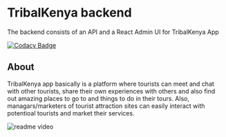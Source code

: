# TribalKenya backend

The backend consists of an API and a React Admin UI for TribalKenya App

[![Codacy Badge](https://api.codacy.com/project/badge/Grade/c95f8732aeed482f8b2c2836c687e346)](https://app.codacy.com/gh/BuildForSDGCohort2/TribalKenya-backend?utm_source=github.com&utm_medium=referral&utm_content=BuildForSDGCohort2/TribalKenya-backend&utm_campaign=Badge_Grade_Settings)

## About

TribalKenya app basically is a platform where tourists can meet and chat with other tourists, share their own experiences with others and also find out amazing places to go to and things to do in their tours. Also, managars/marketers of tourist attraction sites can easily interact with potentioal tourists and market their services.

![readme video](https://user-images.githubusercontent.com/60689731/93761348-52fcca00-fc16-11ea-89df-cd2abbd66473.gif)
